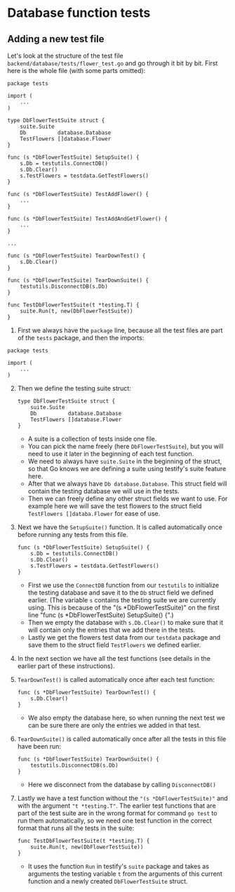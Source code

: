 # Database function tests

## Adding a new test file

Let's look at the structure of the test file `backend/database/tests/flower_test.go` and go through it bit by bit. First here is the whole file (with some parts omitted):
```golang
package tests

import (
	...
)

type DbFlowerTestSuite struct {
	suite.Suite
	Db          database.Database
	TestFlowers []database.Flower
}

func (s *DbFlowerTestSuite) SetupSuite() {
	s.Db = testutils.ConnectDB()
	s.Db.Clear()
	s.TestFlowers = testdata.GetTestFlowers()
}

func (s *DbFlowerTestSuite) TestAddFlower() {
	...
}

func (s *DbFlowerTestSuite) TestAddAndGetFlower() {
	...
}

...

func (s *DbFlowerTestSuite) TearDownTest() {
	s.Db.Clear()
}

func (s *DbFlowerTestSuite) TearDownSuite() {
	testutils.DisconnectDB(s.Db)
}

func TestDbFlowerTestSuite(t *testing.T) {
	suite.Run(t, new(DbFlowerTestSuite))
}
```

1. First we always have the `package` line, because all the test files are part of the `tests` package, and then the imports:
```golang
package tests

import (
	...
)
```

2. Then we define the testing suite struct:
    ```golang
    type DbFlowerTestSuite struct {
    	suite.Suite
    	Db          database.Database
    	TestFlowers []database.Flower
    }
    ```
    - A suite is a collection of tests inside one file.
    - You can pick the name freely (here `DbFlowerTestSuite`), but you will need to use it later in the beginning of each test function.
    - We need to always have `suite.Suite` in the beginning of the struct, so that Go knows we are defining a suite using testify's suite feature here.
    - After that we always have `Db database.Database`. This struct field will contain the testing database we will use in the tests.
    - Then we can freely define any other struct fields we want to use. For example here we will save the test flowers to the struct field `TestFlowers []databa.Flower` for ease of use.

3. Next we have the `SetupSuite()` function. It is called automatically once before running any tests from this file.
    ```golang
    func (s *DbFlowerTestSuite) SetupSuite() {
    	s.Db = testutils.ConnectDB()
    	s.Db.Clear()
    	s.TestFlowers = testdata.GetTestFlowers()
    }
    ```
    - First we use the `ConnectDB` function from our `testutils` to initialize the testing database and save it to the `Db` struct field we defined earlier. (The variable `s` contains the testing suite we are currently using. This is because of the "(s *DbFlowerTestSuite)" on the first line "func (s *DbFlowerTestSuite) SetupSuite() {".)
    - Then we empty the database with `s.Db.Clear()` to make sure that it will contain only the entries that we add there in the tests.
    - Lastly we get the flowers test data from our `testdata` package and save them to the struct field `TestFlowers` we defined earlier.

4. In the next section we have all the test functions (see details in the earlier part of these instructions).

5. `TearDownTest()` is called automatically once after each test function:
    ```golang
    func (s *DbFlowerTestSuite) TearDownTest() {
    	s.Db.Clear()
    }
    ```
    - We also empty the database here, so when running the next test we can be sure there are only the entries we added in that test.

6. `TearDownSuite()` is called automatically once after all the tests in this file have been run:
    ```golang
    func (s *DbFlowerTestSuite) TearDownSuite() {
    	testutils.DisconnectDB(s.Db)
    }
    ```
    - Here we disconnect from the database by calling `DisconnectDB()`

7. Lastly we have a test function without the `"(s *DbFlowerTestSuite)"` and with the argument `"t *testing.T"`. The earlier test functions that are part of the test suite are in the wrong format for command `go test` to run them automatically, so we need one test function in the correct format that runs all the tests in the suite:
    ```golang
    func TestDbFlowerTestSuite(t *testing.T) {
    	suite.Run(t, new(DbFlowerTestSuite))
    }
    ```
    - It uses the function `Run` in testify's `suite` package and takes as arguments the testing variable `t` from the arguments of this current function and a newly created `DbFlowerTestSuite` struct.
